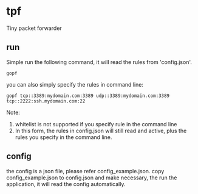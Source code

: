 # tpf
Tiny packet forwarder

## run

Simple run the following command, it will read the rules from 'config.json'.
```
gopf
```

you can also simply specify the rules in command line:
```
gopf tcp::3389:mydomain.com:3389 udp::3389:mydomain.com:3389 tcp::2222:ssh.mydomain.com:22
```
Note:
1. whitelist is not supported if you specify rule in the command line
2. In this form, the rules in config.json will still read and active, plus the rules you specify in the command line.


## config

the config is a json file, please refer config_example.json.
copy config_example.json to config.json and make necessary, the run the application, it will read the config automatically.
